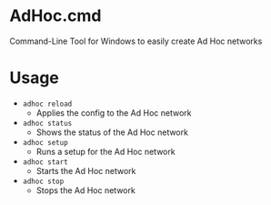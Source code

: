 # AdHoc.cmd
Command-Line Tool for Windows to easily create Ad Hoc networks
# Usage
* `adhoc reload`
  + Applies the config to the Ad Hoc network
* `adhoc status`
  + Shows the status of the Ad Hoc network
* `adhoc setup`
  + Runs a setup for the Ad Hoc network
* `adhoc start`
  + Starts the Ad Hoc network
* `adhoc stop`
  + Stops the Ad Hoc network
